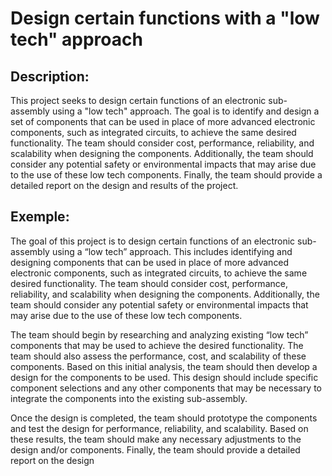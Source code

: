 # Design certain functions with a "low tech" approach

## Description:
This project seeks to design certain functions of an electronic sub-assembly using a "low tech" approach. The goal is to identify and design a set of components that can be used in place of more advanced electronic components, such as integrated circuits, to achieve the same desired functionality. The team should consider cost, performance, reliability, and scalability when designing the components. Additionally, the team should consider any potential safety or environmental impacts that may arise due to the use of these low tech components. Finally, the team should provide a detailed report on the design and results of the project.

## Exemple:
The goal of this project is to design certain functions of an electronic sub-assembly using a “low tech” approach. This includes identifying and designing components that can be used in place of more advanced electronic components, such as integrated circuits, to achieve the same desired functionality. The team should consider cost, performance, reliability, and scalability when designing the components. Additionally, the team should consider any potential safety or environmental impacts that may arise due to the use of these low tech components.

The team should begin by researching and analyzing existing “low tech” components that may be used to achieve the desired functionality. The team should also assess the performance, cost, and scalability of these components. Based on this initial analysis, the team should then develop a design for the components to be used. This design should include specific component selections and any other components that may be necessary to integrate the components into the existing sub-assembly.

Once the design is completed, the team should prototype the components and test the design for performance, reliability, and scalability. Based on these results, the team should make any necessary adjustments to the design and/or components. Finally, the team should provide a detailed report on the design